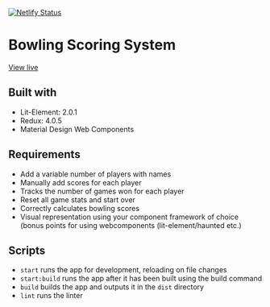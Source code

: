 [![Netlify Status](https://api.netlify.com/api/v1/badges/28258838-c935-434b-b3ac-099f6347ed91/deploy-status)](https://app.netlify.com/sites/bowling-scoring-system/deploys)

# Bowling Scoring System
[View live](https://bowling-scoring-system.netlify.app/)

## Built with 

- Lit-Element: 2.0.1
- Redux: 4.0.5
- Material Design Web Components

## Requirements

- Add a variable number of players with names 
- Manually add scores for each player
- Tracks the number of games won for each player 
- Reset all game stats and start over 
- Correctly calculates bowling scores 
- Visual representation using your component framework of choice (bonus points for using webcomponents (lit-element/haunted etc.) 

## Scripts

- `start` runs the app for development, reloading on file changes
- `start:build` runs the app after it has been built using the build command
- `build` builds the app and outputs it in the `dist` directory
- `lint` runs the linter
